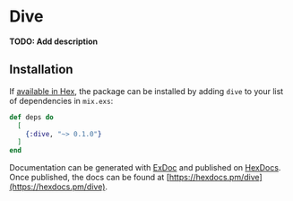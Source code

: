 # Dive

**TODO: Add description**

## Installation

If [available in Hex](https://hex.pm/docs/publish), the package can be installed
by adding `dive` to your list of dependencies in `mix.exs`:

```elixir
def deps do
  [
    {:dive, "~> 0.1.0"}
  ]
end
```

Documentation can be generated with [ExDoc](https://github.com/elixir-lang/ex_doc)
and published on [HexDocs](https://hexdocs.pm). Once published, the docs can
be found at [https://hexdocs.pm/dive](https://hexdocs.pm/dive).

